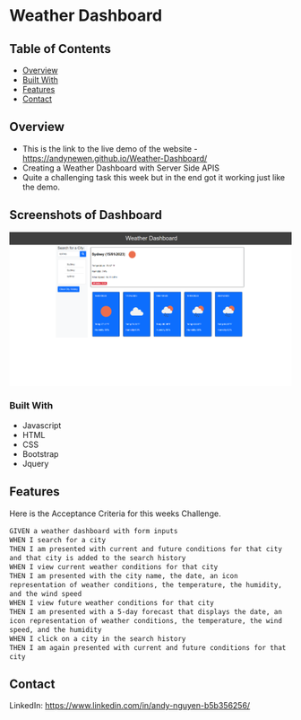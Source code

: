 # Weather Dashboard

## Table of Contents

- [Overview](#overview)
- [Built With](#built-with)
- [Features](#features)
- [Contact](#contact)

## Overview


* This is the link to the live demo of the website - https://andynewen.github.io/Weather-Dashboard/
* Creating a Weather Dashboard with Server Side APIS
* Quite a challenging task this week but in the end got it working just like the demo.

## Screenshots of Dashboard
<img width="1080" src="./assets/images/demo.png">

### Built With

* Javascript
* HTML
* CSS
* Bootstrap
* Jquery

## Features

Here is the Acceptance Criteria for this weeks Challenge.

```
GIVEN a weather dashboard with form inputs
WHEN I search for a city
THEN I am presented with current and future conditions for that city and that city is added to the search history
WHEN I view current weather conditions for that city
THEN I am presented with the city name, the date, an icon representation of weather conditions, the temperature, the humidity, and the wind speed
WHEN I view future weather conditions for that city
THEN I am presented with a 5-day forecast that displays the date, an icon representation of weather conditions, the temperature, the wind speed, and the humidity
WHEN I click on a city in the search history
THEN I am again presented with current and future conditions for that city

```



## Contact
LinkedIn: https://www.linkedin.com/in/andy-nguyen-b5b356256/
